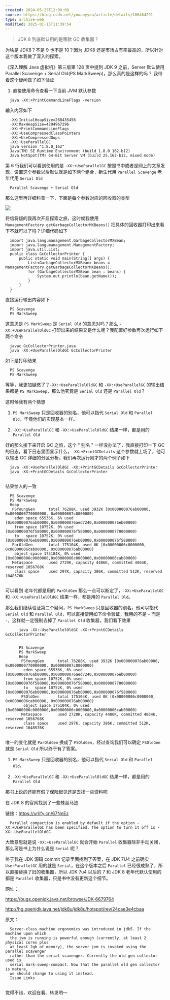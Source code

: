 ```yaml
---
created: 2024-05-25T12:00:00
source: https://blog.csdn.net/youanyyou/article/details/106464291
type: archive-web
modified: 2025-01-15T11:39:54
---
```


> JDK 8 到底默认用的是哪款 GC 收集器？

为啥是 JDK8？不是 9 也不是 10？因为 JDK8 还是市场占有率最高的，所以针对这个版本我做了深入的探索。

《深入理解 Java 虚拟机》第三版第 128 页中提到 JDK 9 之前，Server 默认使用 Parallel Scavenge + Serial Old(PS MarkSweep)，那么真的是这样的吗？ 我带着这个疑问做了如下验证

1. 直接使用命令查看一下当前 JVM 默认参数

```
  java -XX:+PrintCommandLineFlags -version
  ```

输入内容如下

```
  -XX:InitialHeapSize=268435456 
  -XX:MaxHeapSize=4294967296 
  -XX:+PrintCommandLineFlags 
  -XX:+UseCompressedClassPointers 
  -XX:+UseCompressedOops 
  -XX:+UseParallelGC
  java version "1.8.0_162"
  Java(TM) SE Runtime Environment (build 1.8.0_162-b12)
  Java HotSpot(TM) 64-Bit Server VM (build 25.162-b12, mixed mode)
  ```

第 6 行我们可以看到使用的是 `-XX:+UseParallelGC` 按照书中或者是网上的文章发现，设置这个参数以后默认就是如下两个组合，新生代用 `Parallel Scavenge` 老年代用 `Serial Old`

```
  Parallel Scavenge + Serial Old
  ```

那么这里再详细科普一下，下面是每个参数对应的回收器的类型

![](assets/2024/x-oss-process=image.png)

将信将疑的我再次开启探索之旅，这时候我使用 `ManagementFactory.getGarbageCollectorMXBeans()` 把具体的回收器打印出来看下不就可以了吗？详细代码如下

```
  import java.lang.management.GarbageCollectorMXBean;
  import java.lang.management.ManagementFactory;
  import java.util.List;
  public class GcCollectorPrinter {
      public static void main(String[] args) {
          List<GarbageCollectorMXBean> beans = ManagementFactory.getGarbageCollectorMXBeans();
          for (GarbageCollectorMXBean bean : beans) {
              System.out.println(bean.getName());
          }
      }
  }
  ```

直接运行输出内容如下

```
  PS Scavenge
  PS MarkSweep
  ```

这意思是 `PS MarkSweep` 是 `Serial Old` 的意思对吗？那么 `-XX:+UseParallelOldGC` 打印出来的结果又是什么呢？我配置好参数再次运行如下两个命令

```
  javac GcCollectorPrinter.java 
  java -XX:+UseParallelOldGC GcCollectorPrinter
  ```

如下是打印结果

```
  PS Scavenge
  PS MarkSweep
  ```

等等，我更加疑惑了？`-XX:+UseParallelOldGC` 和 `-XX:+UseParallelGC` 的输出结果都是 `PS MarkSweep`，那么他究竟是 `Serial Old` 还是 `Parallel Old`？

  这时候我有两个猜想

1. `PS MarkSweep` 只是回收器的别名，他可以指代 `Serial Old` 和 `Parallel Old`，毕竟他们的实现基本一样。

  2. `-XX:+UseParallelGC` 和 `-XX:+UseParallelOldGC` 结果一样，都是用的 `Parallel Old`

好的那么接下来开启 GC 之旅，这个 " 别名 " 一样没办法了，我直接打印一下 GC 的日志，看下日志里面显示什么，`-XX:+PrintGCDetails` 这个参数就上场了，他可以输出 GC 详细的分区分析，我们再次运行刚才的两个例子如下

```
  java -XX:+UseParallelOldGC -XX:+PrintGCDetails GcCollectorPrinter
  java -XX:+PrintGCDetails GcCollectorPrinter
  
  ```

结果惊人的一致

```
  PS Scavenge
  PS MarkSweep
  Heap
   PSYoungGen      total 76288K, used 3932K [0x000000076ab00000, 0x0000000770000000, 0x00000007c0000000)
    eden space 65536K, 6% used [0x000000076ab00000,0x000000076aed7240,0x000000076eb00000)
    from space 10752K, 0% used [0x000000076f580000,0x000000076f580000,0x0000000770000000)
    to   space 10752K, 0% used [0x000000076eb00000,0x000000076eb00000,0x000000076f580000)
   ParOldGen       total 175104K, used 0K [0x00000006c0000000, 0x00000006cab00000, 0x000000076ab00000)
    object space 175104K, 0% used [0x00000006c0000000,0x00000006c0000000,0x00000006cab00000)
   Metaspace       used 2729K, capacity 4486K, committed 4864K, reserved 1056768K
    class space    used 297K, capacity 386K, committed 512K, reserved 1048576K
   
  ```

可以看到 老年代都是用的 `ParOldGen` 那么一点可以断定了，`-XX:+UseParallelGC` 和 `-XX:+UseParallelOldGC` 结果一样，都是用的 `Parallel Old`。

那么我们继续验证第二个疑问，`PS MarkSweep` 只是回收器的别名，他可以指代 `Serial Old` 和 `Parallel Old`，可以直接使用如下命令验证，我用的不是 `+` 而是 `-`，这样就一定强制去掉了 `Parallel Old` 收集器，我们看下效果

```
      java -XX:-UseParallelOldGC -XX:+PrintGCDetails GcCollectorPrinter
       
  
      PS Scavenge
      PS MarkSweep
      Heap
       PSYoungGen      total 76288K, used 3932K [0x000000076ab00000, 0x0000000770000000, 0x00000007c0000000)
        eden space 65536K, 6% used [0x000000076ab00000,0x000000076aed7240,0x000000076eb00000)
        from space 10752K, 0% used [0x000000076f580000,0x000000076f580000,0x0000000770000000)
        to   space 10752K, 0% used [0x000000076eb00000,0x000000076eb00000,0x000000076f580000)
       PSOldGen        total 175104K, used 0K [0x00000006c0000000, 0x00000006cab00000, 0x000000076ab00000)
        object space 175104K, 0% used [0x00000006c0000000,0x00000006c0000000,0x00000006cab00000)
       Metaspace       used 2728K, capacity 4486K, committed 4864K, reserved 1056768K
        class space    used 297K, capacity 386K, committed 512K, reserved 1048576K
       
  ```

唯一的变化就是 `ParOldGen` 换成了 `PSOldGen`，经过查询我们可以确定 `PSOldGen` 就是 `Serial Old` 所以终于有了答案。

1. `PS MarkSweep` 只是回收器的别名，他可以指代 `Serial Old` 和 `Parallel Old`。

  2. `-XX:+UseParallelGC` 和 `-XX:+UseParallelOldGC` 结果一样，都是用的 `Parallel Old`

那书上说的还能有假？保险起见还是去找一些资料吧

在 JDK 8 的官网找到了一些蛛丝马迹

  链接：https://urlify.cn/67NnEz

```
  Parallel compaction is enabled by default if the option -XX:+UseParallelGC has been specified. The option to turn it off is -XX:-UseParallelOldGC.
  ```

大致意思就是说 `-XX:+UseParallelGC` 就会开始 `Parallel` 收集器除非手动关闭，那么可是书上为什么说是 `Serial` 呢？

终于我在 JDK 源码 commit 记录里面找到了答案，在 JDK 7U4 之前确实 `UserParallelGC` 用的就是 `Serial`，在这个版本之后 `Parallel` 已经很成熟了，所以直接替换了旧的收集器，所以 JDK 7u4 以后的 7 和 JDK 8 老年代默认使用的都是 `Parallel` 收集器，只是书中没有更新这个细节。

  网址：

  https://bugs.openjdk.java.net/browse/JDK-6679764

  http://hg.openjdk.java.net/jdk8u/jdk8u/hotspot/rev/24cae3e4cbaa

  原文：

```
  Server-class machine ergonomics was introduced in jdk5. If the machine upon which
  the jvm is running is powerful enough (currently, at least 2 physical cores plus
  at least 2gb of memory), the server jvm is invoked using the parallel scavenger
  rather than the serial scavenger. Currently the old gen collector used is
  serial mark-sweep-compact. Now that the parallel old gen collector is mature,
  we should change to using it instead.
  Issue Links
  
  ```

觉得不错，欢迎在看、转发哟～
